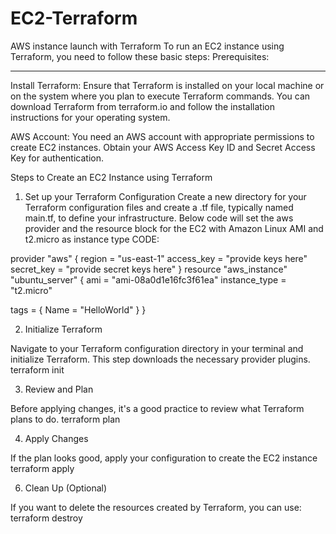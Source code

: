 # EC2-Terraform
AWS instance launch with Terraform
To run an EC2 instance using Terraform, you need to follow these basic steps:
Prerequisites:
*******************************************
Install Terraform: Ensure that Terraform is installed on your local machine or on the system where you plan to execute Terraform commands. You can download Terraform from terraform.io and follow the installation instructions for your operating system.

AWS Account: You need an AWS account with appropriate permissions to create EC2 instances. Obtain your AWS Access Key ID and Secret Access Key for authentication.

Steps to Create an EC2 Instance using Terraform
1. Set up your Terraform Configuration
Create a new directory for your Terraform configuration files and create a .tf file, typically named main.tf, to define your infrastructure.
Below code will set the aws provider and the resource block for the EC2 with Amazon Linux AMI and t2.micro as instance type
CODE:
>>>>>>>>>>>>>>>>>>>>>>>>>>>>>>
>>>>>>>>>>>>>>>>>>>>>>>>>>>>>>
provider "aws" {
  region     = "us-east-1"
  access_key = "provide keys here"
  secret_key = "provide secret keys here"
}
resource "aws_instance" "ubuntu_server" {
  ami           = "ami-08a0d1e16fc3f61ea"
  instance_type = "t2.micro"

  tags = {
    Name = "HelloWorld"
  }
}

2. Initialize Terraform

Navigate to your Terraform configuration directory in your terminal and initialize Terraform. This step downloads the necessary provider plugins.
terraform init

3. Review and Plan

Before applying changes, it's a good practice to review what Terraform plans to do.
terraform plan

4. Apply Changes

If the plan looks good, apply your configuration to create the EC2 instance
terraform apply

6. Clean Up (Optional)

If you want to delete the resources created by Terraform, you can use:
terraform destroy


